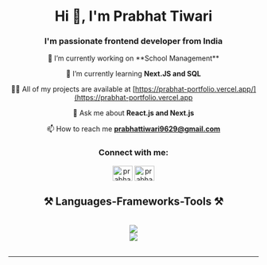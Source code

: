 <h1 align="center">Hi 👋, I'm Prabhat Tiwari</h1>
<h3 align="center">I'm passionate frontend developer from India</h3>

<div align="center">
🔭 I’m currently working on **School Management**
    
🌱 I’m currently learning **Next.JS and SQL**

👨‍💻 All of my projects are available at [https://prabhat-portfolio.vercel.app/](https://prabhat-portfolio.vercel.app

💬 Ask me about **React.js and Next.js**

📫 How to reach me **prabhattiwari9629@gmail.com**
</div>

<h3 align="center">Connect with me:</h3>
<p align="center">
<a href="https://linkedin.com/in/prabhattiwarii" target="blank"><img align="center" src="https://raw.githubusercontent.com/rahuldkjain/github-profile-readme-generator/master/src/images/icons/Social/linked-in-alt.svg" alt="prabhat-tiwari" height="30" width="40" /></a>
<a href="https://instagram.com/anu_t__" target="blank"><img align="center" src="https://raw.githubusercontent.com/rahuldkjain/github-profile-readme-generator/master/src/images/icons/Social/instagram.svg" alt="prabhat-tiwari" height="30" width="40" /></a>
</p>

<h2 align="center">⚒️ Languages-Frameworks-Tools ⚒️</h2>
<br/>
<div align="center">
    <img src="https://skillicons.dev/icons?i=react,bootstrap,html,css,vscode,github,figma,tailwind,git,r" /><br>
    <img src="https://skillicons.dev/icons?i=javascript,mongodb,nextjs,mysql" />
</div>
<br/>
<hr/>


